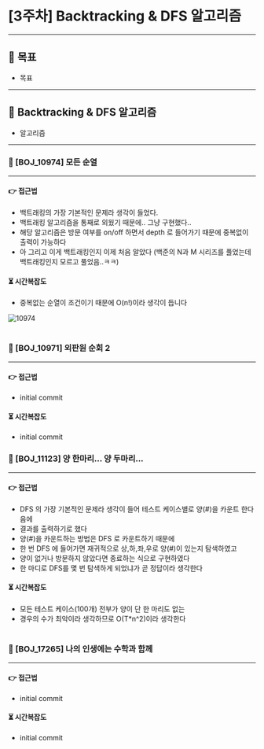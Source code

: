 # [3주차] Backtracking & DFS 알고리즘

***

## 🎯 목표

* 목표

---

## 🔄️ Backtracking & DFS 알고리즘

- 알고리즘

---

### 🎯 [BOJ_10974] 모든 순열

---

#### 👉 접근법

- 백트래킹의 가장 기본적인 문제라 생각이 들었다.
- 백트래킹 알고리즘을 통째로 외웠기 때문에.. 그냥 구현했다..
- 해당 알고리즘은 방문 여부를 on/off 하면서 depth 로 들어가기 때문에 중복없이 출력이 가능하다
- 아 그리고 이게 백트래킹인지 이제 처음 알았다 (백준의 N과 M 시리즈를 풀었는데 백트래킹인지 모르고 풀었음..ㅋㅋ)

#### ⏳ 시간복잡도

- 중복없는 순열이 조건이기 때문에 O(n!)이라 생각이 듭니다


![10974](https://github.com/DoYouKnowAlgorithm/Class1/assets/110602069/ebcd2594-a5d0-42ad-98ed-3fd8aca7974a)


#

### 🎯 [BOJ_10971] 외판원 순회 2

---

#### 👉 접근법

- initial commit

#### ⏳ 시간복잡도

- initial commit

### 🎯 [BOJ_11123] 양 한마리... 양 두마리...

---

#### 👉 접근법

- DFS 의 가장 기본적인 문제라 생각이 들어 테스트 케이스별로 양(#)을 카운트 한다음에
- 결과를 출력하기로 했다
- 양(#)을 카운트하는 방법은 DFS 로 카운트하기 때문에
- 한 번 DFS 에 들어가면 재귀적으로 상,하,좌,우로 양(#)이 있는지 탐색하였고
- 양이 없거나 방문하지 않았다면 종료하는 식으로 구현하였다
- 한 마디로 DFS를 몇 번 탐색하게 되었냐가 곧 정답이라 생각한다

#### ⏳ 시간복잡도

- 모든 테스트 케이스(100개) 전부가 양이 단 한 마리도 없는
- 경우의 수가 최악이라 생각하므로 O(T*n^2)이라 생각한다 



#

### 🎯 [BOJ_17265] 나의 인생에는 수학과 함께

---

#### 👉 접근법

- initial commit

#### ⏳ 시간복잡도

- initial commit
